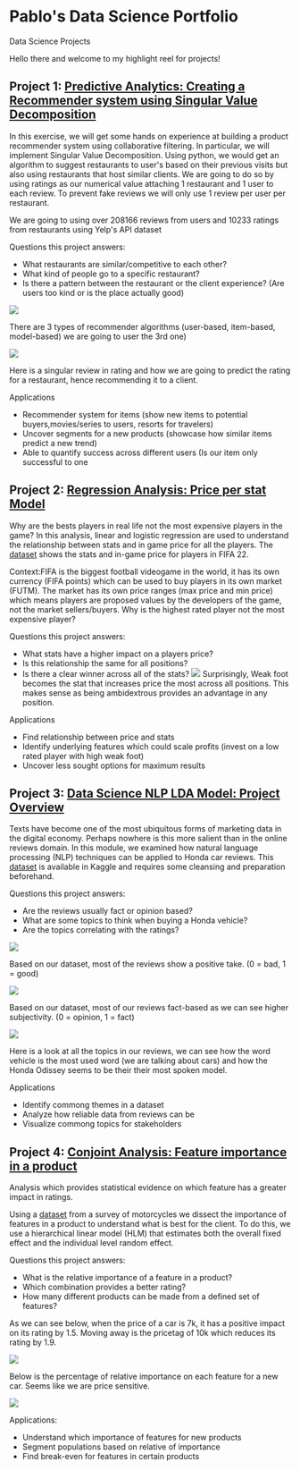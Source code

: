 # Pablo's Data Science Portfolio
Data Science Projects

Hello there and welcome to my highlight reel for projects! 

## Project 1: [Predictive Analytics: Creating a Recommender system using Singular Value Decomposition](https://github.com/pescoto0325/Pablo_Portfolio/blob/main/Pablo_Escoto_A12_Predictive_Analytics.ipynb)

In this exercise, we will get some hands on experience at building a product recommender system using collaborative filtering. In particular, we will implement Singular Value Decomposition. Using python, we would get an algorithm to suggest restaurants to user's based on their previous visits but also using restaurants that host similar clients. We are going to do so by using ratings as our numerical value attaching 1 restaurant and 1 user to each review. To prevent fake reviews we will only use 1 review per user per restaurant.

We are going to using over 208166 reviews from users and 10233 ratings from restaurants using Yelp's API dataset

Questions this project answers:
* What restaurants are similar/competitive to each other?
* What kind of people go to a specific restaurant?
* Is there a pattern between the restaurant or the client experience? (Are users too kind or is the place actually good)



![](Filtering.png)
 
There are 3 types of recommender algorithms (user-based, item-based, model-based) we are going to user the 3rd one)

![](Example.png) 

Here is a singular review in rating and how we are going to predict the rating for a restaurant, hence recommending it to a client.

Applications
* Recommender system for items (show new items to potential buyers,movies/series to users, resorts for travelers)
* Uncover segments for a new products (showcase how similar items predict a new trend)
* Able to quantify success across different users (Is our item only successful to one 

## Project 2: [Regression Analysis: Price per stat Model](https://github.com/pescoto0325/Pablo_Portfolio/blob/main/Price%20per%20stat%20Model)
Why are the bests players in real life not the most expensive players in the game?
In this analysis,  linear and logistic regression are used to understand the relationship between stats and in game price for all the players. The [dataset](https://www.kaggle.com/datasets/mohammedessam97/fifa-22-fut-players-dataset) shows the stats and in-game price for players in FIFA 22.

Context:FIFA is the biggest football videogame in the world, it has its own currency (FIFA points) which can be used to buy players in its own market (FUTM). The market has its own price ranges (max price and min price) which means players are proposed values by the developers of the game, not the market sellers/buyers. Why is the highest rated player not the most expensive player?

Questions this project answers:
* What stats have a higher impact on a players price?
* Is this relationship the same for all positions?
* Is there a clear winner across all of the stats?
![](Fifa%202022%20stats.png)
Surprisingly, Weak foot becomes the stat that increases price the most across all positions. This makes sense as being ambidextrous provides an advantage in any position.

Applications
* Find relationship between price and stats
* Identify underlying features which could scale profits (invest on a low rated player with high weak foot)
* Uncover less sought options for maximum results


## Project 3: [Data Science NLP LDA Model: Project Overview](https://github.com/pescoto0325/Pablo_Portfolio/blob/main/NLP%20LDA%20Model)
Texts have become one of the most ubiquitous forms of marketing data in the digital economy. Perhaps nowhere is this more salient than in the online reviews domain. In this module, we examined how natural language processing (NLP) techniques can be applied to Honda car reviews. This [dataset](https://www.kaggle.com/datasets/ankkur13/edmundsconsumer-car-ratings-and-reviews) is available in Kaggle and requires some cleansing and preparation beforehand.

Questions this project answers:
* Are the reviews usually fact or opinion based?
* What are some topics to think when buying a Honda vehicle?
* Are the topics correlating with the ratings?

![](Polarity.png) 

Based on our dataset, most of the reviews show a positive take. (0 = bad, 1 = good)

![](Subjectivity.png)

Based on our dataset, most of our reviews fact-based as we can see higher subjectivity. (0 = opinion, 1 = fact)

![](LDA.png)

Here is a look at all the topics in our reviews, we can see how the word vehicle is the most used word (we are talking about cars) and how the Honda Odissey seems to be their their most spoken model.

Applications
* Identify commong themes in a dataset
* Analyze how reliable data from reviews can be
* Visualize commong topics for stakeholders

## Project 4: [Conjoint Analysis: Feature importance in a product](https://github.com/pescoto0325/Pablo_Portfolio/blob/main/Conjoint%20Analysis)
Analysis which provides statistical evidence on which feature has a greater impact in ratings.

Using a [dataset](https://github.com/pescoto0325/Pablo_Portfolio/blob/main/motorbike_conjoint.csv) from a survey of motorcycles we dissect the importance of features in a product to understand what is best for the client. To do this, we use a hierarchical linear model (HLM) that estimates both the overall fixed effect and the individual level random effect.

Questions this project answers:
* What is the relative importance of a feature in a product?
* Which combination provides a better rating?
* How many different products can be made from a defined set of features?

As we can see below, when the price of a car is 7k, it has a positive impact on its rating by 1.5. Moving away is the pricetag of 10k which reduces its rating by 1.9.

![](Conjoint-Partworth.png) 

Below is the percentage of relative importance on each feature for a new car. Seems like we are price sensitive.

![](Conjoint-attimportance.png)

Applications:
* Understand which importance of features for new products
* Segment populations based on relative of importance
* Find break-even for features in certain products
